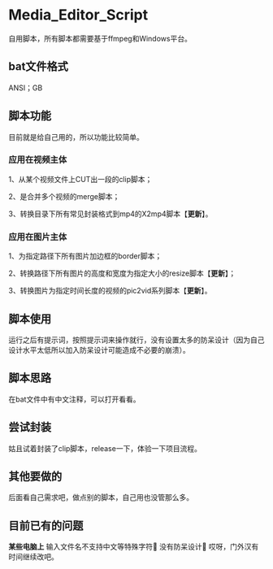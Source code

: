 # Media_Editor_Script
自用脚本，所有脚本都需要基于ffmpeg和Windows平台。

## bat文件格式
ANSI；GB

## 脚本功能
目前就是给自己用的，所以功能比较简单。
### 应用在视频主体
1、从某个视频文件上CUT出一段的clip脚本；

2、是合并多个视频的merge脚本；

3、转换目录下所有常见封装格式到mp4的X2mp4脚本【**更新**】。

### 应用在图片主体
1、为指定路径下所有图片加边框的border脚本；

2、转换路径下所有图片的高度和宽度为指定大小的resize脚本【**更新**】；

3、转换图片为指定时间长度的视频的pic2vid系列脚本【**更新**】。

## 脚本使用
运行之后有提示词，按照提示词来操作就行，没有设置太多的防呆设计（因为自己设计水平太低所以加入防呆设计可能造成不必要的崩溃）。

## 脚本思路
在bat文件中有中文注释，可以打开看看。

## 尝试封装
姑且试着封装了clip脚本，release一下，体验一下项目流程。

## 其他要做的
后面看自己需求吧，做点别的脚本，自己用也没管那么多。

## 目前已有的问题
**某些电脑上** 输入文件名不支持中文等特殊字符🤦‍
没有防呆设计🤦‍
哎呀，门外汉有时间继续改吧。
